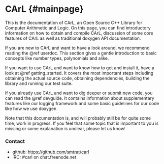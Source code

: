CArL                         {#mainpage}
============

This is the documentation of CArL, an Open Source C++ Library for Computer Arithmetic and Logic.
On this page, you can find introductory information on how to obtain and compile CArL, discussion of some core features of CArL as well as traditional doxygen API documentation.

If you are new to CArL and want to have a look around, we recommend reading the @ref userdoc.
This section gives a gentle introduction to basic concepts like number types, polynomials and alike.

If you want to use CArL and want to know how to get and install it, have a look at @ref getting_started. 
It covers the most important steps including obtaining the actual source code, obtaining dependencies, building the library and running our test suite.

If you already use CArL and want to dig deeper or submit new code, you can read the @ref devguide.
It contains information about supplementary features like our logging framework and some basic guidelines for our code like how we use doxygen.

Note that this documentation is, and will probably still be for quite some time, work in progress.
If you feel that some topic that is important to you is missing or some explanation is unclear, please let us know!

### Contact
- github: https://github.com/smtrat/carl
- IRC: \#carl on chat.freenode.net


